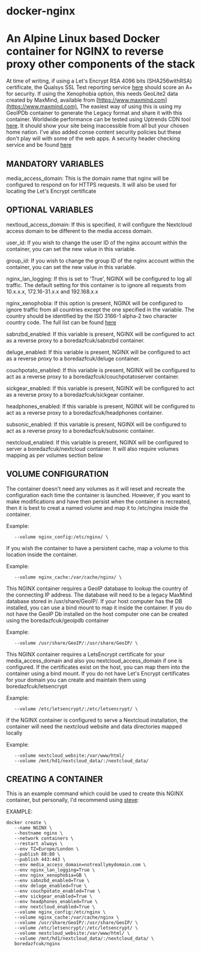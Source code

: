 # docker-nginx

# An Alpine Linux based Docker container for NGINX to reverse proxy other components of the stack

At time of writing, if using a Let's Encrypt RSA 4096 bits (SHA256withRSA) certificate, the Qualsys SSL Test reporting service [here](https://www.ssllabs.com/ssltest) should score an A+ for security.
If using the Xenophobia option, this needs GeoLite2 data created by MaxMind, available from [https://www.maxmind.com](https://www.maxmind.com), The easiest way of using this is using my GeoIPDb container to generate the Legacy format and share it with this container. Worldwide performance can be tested using Uptrends CDN tool [here](https://www.uptrends.com/tools/cdn-performance-check). It should show your site being inaccessible from all but your chosen home nation.
I've also added conse content security policies but these don't play will with some of the web apps. A security header checking service and be found [here](https://securityheaders.com/)

## MANDATORY VARIABLES

media_access_domain: This is the domain name that nginx will be configured to respond on for HTTPS requests. It will also be used for locating the Let's Encrypt certificate

## OPTIONAL VARIABLES

nextloud_access_domain: If this is specified, it will configure the Nextcloud access domain to be different to the media access domain.

user_id: If you wish to change the user ID of the nginx account within the container, you can set the new value in this variable.

group_id: If you wish to change the group ID of the nginx account within the container, you can set the new value in this variable.

nginx_lan_logging: If this is set to 'True', NGINX will be configured to log all traffic. The default setting for this container is to ignore all requests from 10.x.x.x, 172.16-31.x.x and 192.168.x.x

nginx_xenophobia: If this option is present, NGINX will be configured to ignore traffic from all countries except the one specified in the variable. The country should be identified by the ISO 3166-1 alpha-2 two character country code. The full list can be found [here](https://en.wikipedia.org/wiki/ISO_3166-1_alpha-2)

sabnzbd_enabled: If this variable is present, NGINX will be configured to act as a reverse proxy to a boredazfcuk/sabnzbd container.

deluge_enabled: If this variable is present, NGINX will be configured to act as a reverse proxy to a boredazfcuk/deluge container.

couchpotato_enabled: If this variable is present, NGINX will be configured to act as a reverse proxy to a boredazfcuk/couchpotatoserver container.

sickgear_enabled: If this variable is present, NGINX will be configured to act as a reverse proxy to a boredazfcuk/sickgear container.

headphones_enabled: If this variable is present, NGINX will be configured to act as a reverse proxy to a boredazfcuk/headphones container.

subsonic_enabled: If this variable is present, NGINX will be configured to act as a reverse proxy to a boredazfcuk/subsonic container.

nextcloud_enabled: If this variable is present, NGINX will be configured to server a boredazfcuk/nextcloud container. It will also require volumes mapping as per volumes section below

## VOLUME CONFIGURATION

The container doesn't need any volumes as it will reset and recreate the configuration each time the container is launched. However, if you want to make modifications and have then persist when the container is recreated, then it is best to creat a named volume and map it to /etc/nginx inside the container.

Example:
```
   --volume nginx_config:/etc/nginx/ \
```

If you wish the container to have a persistent cache, map a volume to this location inside the container.

Example:
```
   --volume nginx_cache:/var/cache/nginx/ \
```

This NGINX container requires a GeoIP database to lookup the country of the connecting IP address. The database will need to be a legacy MaxMind database stored in /usr/share/GeoIP/. If your host computer has the DB installed, you can use a bind mount to map it inside the container. If you do not have the GeoIP Db installed on the host computer one can be created using the boredazfcuk/geoipdb container

Example:
```
   --volume /usr/share/GeoIP/:/usr/share/GeoIP/ \
```

This NGINX container requires a LetsEncrypt certificate for your media_access_domain and also you nextcloud_access_domain if one is configured. If the certificates exist on the host, you can map them into the container using a bind mount. If you do not have Let's Encrypt certificates for your domain you can create and maintain them using boredazfcuk/letsencrypt

Example:
```
   --volume /etc/letsencrypt/:/etc/letsencrypt/ \
```

If the NGINX container is configured to serve a Nextcloud installation, the container will need the nextcloud website and data directories mapped locally

Example:
```
   --volume nextcloud_website:/var/www/html/
   --volume /mnt/hd1/nextcloud_data/:/nextcloud_data/
```

## CREATING A CONTAINER

This is an example command which could be used to create this NGINX container, but personally, I'd recommend using [steve](https://github.com/boredazfcuk/steve):

EXAMPLE:
```
docker create \
   --name NGINX \
   --hostname nginx \
   --network containers \
   --restart always \
   --env TZ=Europe/London \
   --publish 80:80 \
   --publish 443:443 \
   --env media_access_domain=notreallymydomain.com \
   --env nginx_lan_logging=True \
   --env nginx_xenophobia=GB \
   --env sabnzbd_enabled=True \
   --env deluge_enabled=True \
   --env couchpotato_enabled=True \
   --env sickgear_enabled=True \
   --env headphones_enabled=True \
   --env nextcloud_enabled=True \
   --volume nginx_config:/etc/nginx \
   --volume nginx_cache:/var/cache/nginx \
   --volume /usr/share/GeoIP/:/usr/share/GeoIP/ \
   --volume /etc/letsencrypt/:/etc/letsencrypt/ \
   --volume nextcloud_website:/var/www/html/ \
   --volume /mnt/hd1/nextcloud_data/:/nextcloud_data/ \
   boredazfcuk/nginx
```

